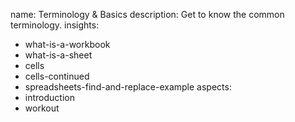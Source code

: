 name: Terminology & Basics
description: Get to know the common terminology.
insights:
  - what-is-a-workbook
  - what-is-a-sheet
  - cells
  - cells-continued
  - spreadsheets-find-and-replace-example
aspects:
  - introduction
  - workout
 
